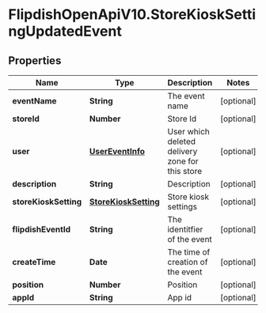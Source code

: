 # FlipdishOpenApiV10.StoreKioskSettingUpdatedEvent

## Properties
Name | Type | Description | Notes
------------ | ------------- | ------------- | -------------
**eventName** | **String** | The event name | [optional] 
**storeId** | **Number** | Store Id | [optional] 
**user** | [**UserEventInfo**](UserEventInfo.md) | User which deleted delivery zone for this store | [optional] 
**description** | **String** | Description | [optional] 
**storeKioskSetting** | [**StoreKioskSetting**](StoreKioskSetting.md) | Store kiosk settings | [optional] 
**flipdishEventId** | **String** | The identitfier of the event | [optional] 
**createTime** | **Date** | The time of creation of the event | [optional] 
**position** | **Number** | Position | [optional] 
**appId** | **String** | App id | [optional] 



